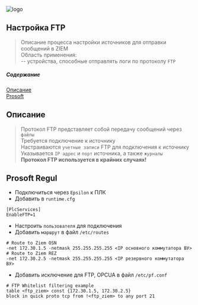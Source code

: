 ![logo](/static/images/logo.png)

##  Настройка FTP 
> Описание процесса настройки источников для отправки сообщений в ZIEM  
Область применения:  
-- устройства, способные отправлять логи по протоколу `FTP`  

##### Содержание  
[Описание](#info)  
[Prosoft](#prosoft)  

<a name="info"/>  

## Описание  
</a>  

> Протокол FTP представляет собой передачу сообщений через `файлы`  
> Требуется подключение к источнику   
> Настраиваются `учетные записи` FTP для подключения к источнику  
> Указывается `IP адрес` и `порт` источника, а также `журналы`  
> **Протокол FTP используется в крайних случаях!**  

<a name="prosoft"/>  

## Prosoft Regul  
</a>  

- Подключиться через `Epsilon` к ПЛК  
- Добавить в `runtime.cfg`
```
[PlcServices]
EnableFTP=1
```
- Настроить `пользователя` для подключения  
- Добавить `маршрут` в файл `/etc/routes`   

```
# Route to Ziem OSN
-net 172.30.1.5 -netmask 255.255.255.255 <IP основного коммутатора ВУ>
# Route to Ziem REZ
-net 172.30.2.5 -netmask 255.255.255.255 <IP резервного коммутатора ВУ>
```

- Добавить исключение для FTP, OPCUA в файл `/etc/pf.conf`

```
# FTP Whitelist filtering example
table <ftp_ziem> const {172.30.1.5, 172.30.2.5}
block in quick proto tcp from !<ftp_ziem> to any port 21
```